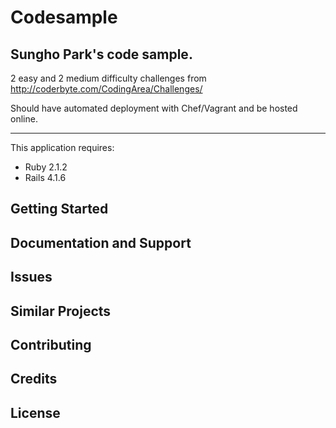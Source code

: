 Codesample
================

Sungho Park's code sample.
-----------

2 easy and 2 medium difficulty challenges from http://coderbyte.com/CodingArea/Challenges/

Should have automated deployment with Chef/Vagrant and be hosted online.

-------------

This application requires:

- Ruby 2.1.2
- Rails 4.1.6

Getting Started
---------------

Documentation and Support
-------------------------

Issues
-------------

Similar Projects
----------------

Contributing
------------

Credits
-------

License
-------
